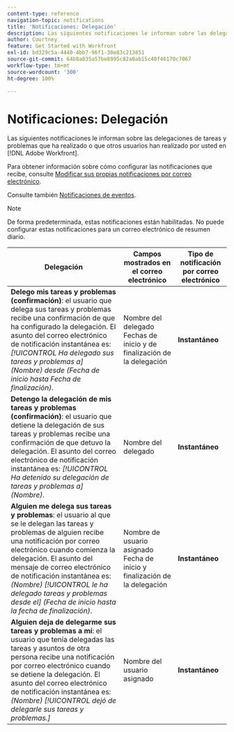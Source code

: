```yaml
---
content-type: reference
navigation-topic: notifications
title: 'Notificaciones: Delegación'
description: Las siguientes notificaciones le informan sobre las delegaciones de tareas y problemas que ha realizado o que otros usuarios han realizado por usted en Adobe Workfront.
author: Courtney
feature: Get Started with Workfront
exl-id: bd329c5a-4440-4bb7-96f1-30e83c213851
source-git-commit: 64b8a835a57be8995c82a0ab15c40f46170c7067
workflow-type: tm+mt
source-wordcount: '300'
ht-degree: 100%

---
```


# Notificaciones: Delegación

Las siguientes notificaciones le informan sobre las delegaciones de tareas y problemas que ha realizado o que otros usuarios han realizado por usted en [!DNL Adobe Workfront].

Para obtener información sobre cómo configurar las notificaciones que recibe, consulte [Modificar sus propias notificaciones por correo electrónico](activate-or-deactivate-your-own-event-notifications.md).

Consulte también [Notificaciones de eventos](event-notifications.md).

>[!NOTE]
>
>De forma predeterminada, estas notificaciones están habilitadas. No puede configurar estas notificaciones para un correo electrónico de resumen diario.

| Delegación | Campos mostrados en el correo electrónico | Tipo de notificación por correo electrónico |
|------------------------------------------------------------------------------------------------------------------------------------------------------------------------------------------------------------------------------------------------------------------------------------------------|-----------------------------------------------------|----------------------------|
| **Delego mis tareas y problemas (confirmación)**: el usuario que delega sus tareas y problemas recibe una confirmación de que ha configurado la delegación. El asunto del correo electrónico de notificación instantánea es: *[!UICONTROL Ha delegado sus tareas y problemas a] (Nombre) desde (Fecha de inicio hasta Fecha de finalización)*. | Nombre del delegado Fechas de inicio y de finalización de la delegación | **Instantáneo** |
| **Detengo la delegación de mis tareas y problemas (confirmación)**: el usuario que detiene la delegación de sus tareas y problemas recibe una confirmación de que detuvo la delegación. El asunto del correo electrónico de notificación instantánea es: *[!UICONTROL Ha detenido su delegación de tareas y problemas a] (Nombre)*. | Nombre del delegado | **Instantáneo** |
| **Alguien me delega sus tareas y problemas**: el usuario al que se le delegan las tareas y problemas de alguien recibe una notificación por correo electrónico cuando comienza la delegación. El asunto del mensaje de correo electrónico de notificación instantánea es: *(Nombre) [!UICONTROL le ha delegado tareas y problemas desde el] (Fecha de inicio hasta la fecha de finalización)*. | Nombre de usuario asignado Fecha de inicio y finalización de la delegación | **Instantáneo** |
| **Alguien deja de delegarme sus tareas y problemas a mí**: el usuario que tenía delegadas las tareas y asuntos de otra persona recibe una notificación por correo electrónico cuando se detiene la delegación. El asunto del correo electrónico de notificación instantánea es: *(Nombre) [!UICONTROL dejó de delegarle sus tareas y problemas.]* | Nombre del usuario asignado | **Instantáneo** |
